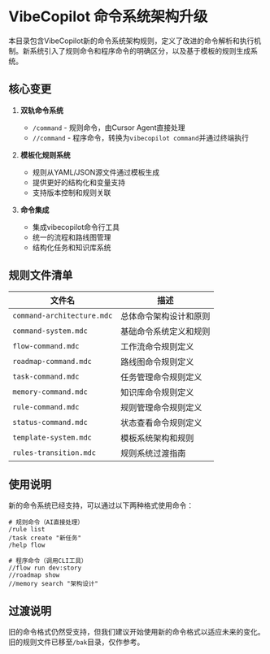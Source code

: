 # VibeCopilot 命令系统架构升级

本目录包含VibeCopilot新的命令系统架构规则，定义了改进的命令解析和执行机制。新系统引入了规则命令和程序命令的明确区分，以及基于模板的规则生成系统。

## 核心变更

1. **双轨命令系统**
   - `/command` - 规则命令，由Cursor Agent直接处理
   - `//command` - 程序命令，转换为`vibecopilot command`并通过终端执行

2. **模板化规则系统**
   - 规则从YAML/JSON源文件通过模板生成
   - 提供更好的结构化和变量支持
   - 支持版本控制和规则关联

3. **命令集成**
   - 集成vibecopilot命令行工具
   - 统一的流程和路线图管理
   - 结构化任务和知识库系统

## 规则文件清单

| 文件名 | 描述 |
|-------|------|
| `command-architecture.mdc` | 总体命令架构设计和原则 |
| `command-system.mdc` | 基础命令系统定义和规则 |
| `flow-command.mdc` | 工作流命令规则定义 |
| `roadmap-command.mdc` | 路线图命令规则定义 |
| `task-command.mdc` | 任务管理命令规则定义 |
| `memory-command.mdc` | 知识库命令规则定义 |
| `rule-command.mdc` | 规则管理命令规则定义 |
| `status-command.mdc` | 状态查看命令规则定义 |
| `template-system.mdc` | 模板系统架构和规则 |
| `rules-transition.mdc` | 规则系统过渡指南 |

## 使用说明

新的命令系统已经支持，可以通过以下两种格式使用命令：

```
# 规则命令（AI直接处理）
/rule list
/task create "新任务"
/help flow

# 程序命令（调用CLI工具）
//flow run dev:story
//roadmap show
//memory search "架构设计"
```

## 过渡说明

旧的命令格式仍然受支持，但我们建议开始使用新的命令格式以适应未来的变化。旧的规则文件已移至`/bak`目录，仅作参考。
